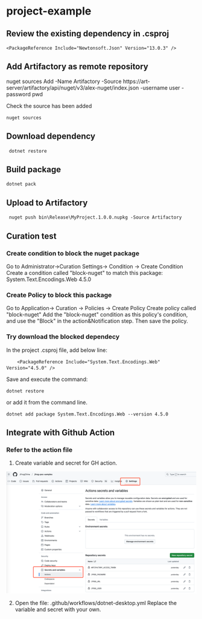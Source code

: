 # project-example

## Review the existing dependency in .csproj
```
<PackageReference Include="Newtonsoft.Json" Version="13.0.3" />
```

## Add Artifactory as remote repository
 nuget sources Add -Name Artifactory -Source https://art-server/artifactory/api/nuget/v3/alex-nuget/index.json -username user -password pwd

Check the source has been added
```
nuget sources
```
## Download dependency
```
 dotnet restore
```

## Build package
```
dotnet pack
```

## Upload to Artifactory
```
 nuget push bin\Release\MyProject.1.0.0.nupkg -Source Artifactory
 ```

## Curation test

### Create condition to block the nuget package
Go to Administrator->Curation Settings-> Condition -> Create Condition
Create a condition called "block-nuget" to match this package:
System.Text.Encodings.Web 4.5.0

### Create Policy to block this package
Go to Application-> Curation -> Policies -> Create Policy
Create policy called "block-nuget"
Add the "block-nuget" condition as this policy's condition, and use the "Block" in the action&Notification step.
Then save the policy. 

### Try download the blocked dependecy 
In the  project .csproj file, add below line:
```
    <PackageReference Include="System.Text.Encodings.Web" Version="4.5.0" />
```
Save and execute the command: 
```
dotnet restore
```
or add it from the command line.
```
dotnet add package System.Text.Encodings.Web --version 4.5.0
```

## Integrate with Github Action
### Refer to the action file

1. Create variable and secret for GH action.

![alt text](image.png)

2. Open the file: .github/workflows/dotnet-desktop.yml
Replace the variable and secret with your own.
